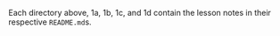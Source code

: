 Each directory above, 1a, 1b, 1c, and 1d contain the lesson notes in their respective `README.md`s.
